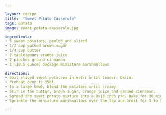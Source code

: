 ```yaml
---

layout: recipe
title:  "Sweet Potato Casserole"
tags: potato
image: sweet-potato-casserole.jpg

ingredients:
- 5 sweet potatoes, peeled and sliced
- 1/2 cup packed brown sugar
- 1/4 cup butter
- 2 tablespoons orange juice
- 2 pinches ground cinnamon
- 1 (10.5 ounce) package miniature marshmallows

directions:
- Boil sliced sweet potatoes in water until tender. Drain.
- Preheat oven to 350f.
- In a large bowl, blend the potatoes until creamy.
- Stir in the butter, brown sugar, orange juice and ground cinnamon.
- Spread the sweet potato mixture into a 9x13 inch pan. Bake for 30 minutes.
- Sprinkle the miniature marshmallows over the top and broil for 3 to 5 minutes until golden brown.

---
```

